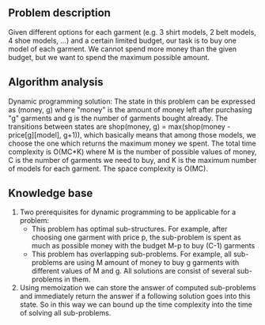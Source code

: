 ## Problem description

Given different options for each garment (e.g. 3 shirt models, 2 belt models, 4 shoe models, ...) and a certain limited budget, our task is to buy one model of each garment. We cannot spend more money than the given budget, but we want to spend the maximum possible amount.

## Algorithm analysis

Dynamic programming solution:
The state in this problem can be expressed as (money, g) where "money" is the amount of money left after purchasing "g" garments and g is the number of garments bought already.
The transitions between states are shop(money, g) = max(shop(money - price\[g][model], g+1)), which basically means that among those models, we choose the one which returns the maximum money we spent.
The total time complexity is O(MC*K) where M is the number of possible values of money, C is the number of garments we need to buy, and K is the maximum number of models for each garment.
The space complexity is O(MC).

## Knowledge base

1. Two prerequisites for dynamic programming to be applicable for a problem:
   - This problem has optimal sub-structures. For example, after choosing one garment with price p, the sub-problem is spent as much as possible money with the budget M-p to buy (C-1) garments
   - This problem has overlapping sub-problems. For example, all sub-problems are using M amount of money to buy g garments with different values of M and g. All solutions are consist of several sub-problems in them.
2. Using memoization we can store the answer of computed sub-problems and immediately return the answer if a following solution goes into this state. So in this way we can bound up the time complexity into the time of solving all sub-problems.